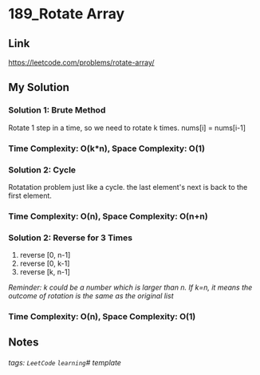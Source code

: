 # 189_Rotate Array

## Link
https://leetcode.com/problems/rotate-array/

## My Solution

### Solution 1: Brute Method
Rotate 1 step in a time, so we need to rotate k times.
nums[i] = nums[i-1]
### Time Complexity: O(k*n), Space Complexity: O(1)

### Solution 2: Cycle
Rotatation problem just like a cycle. the last element's next is back to the first element.
### Time Complexity: O(n), Space Complexity: O(n+n)

### Solution 2: Reverse for 3 Times
1. reverse [0, n-1]
2. reverse [0, k-1]
3. reverse [k, n-1]

*Reminder: k could be a number which is larger than n. If k=n, it means the outcome of rotation is the same as the original list*

### Time Complexity: O(n), Space Complexity: O(1)

## Notes

###### tags: `LeetCode` `learning`# template